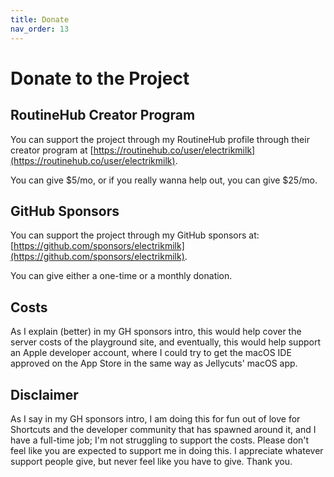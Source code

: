 ```yaml
---
title: Donate
nav_order: 13
---
```


# Donate to the Project

## RoutineHub Creator Program

You can support the project through my RoutineHub profile through their creator program at [https://routinehub.co/user/electrikmilk](https://routinehub.co/user/electrikmilk).

You can give $5/mo, or if you really wanna help out, you can give $25/mo.

## GitHub Sponsors

You can support the project through my GitHub sponsors at: [https://github.com/sponsors/electrikmilk](https://github.com/sponsors/electrikmilk).

You can give either a one-time or a monthly donation.

## Costs

As I explain (better) in my GH sponsors intro, this would help cover the server costs of the playground site, and eventually, this would help support an Apple developer account, where I could try to get the macOS IDE approved on the App Store in the same way as Jellycuts' macOS app.

## Disclaimer

As I say in my GH sponsors intro, I am doing this for fun out of love for Shortcuts and the developer community that has spawned around it,
and I have a full-time job; I'm not struggling to support the costs. Please don't feel like you are expected to support me in doing this. 
I appreciate whatever support people give, but never feel like you have to give. Thank you.
